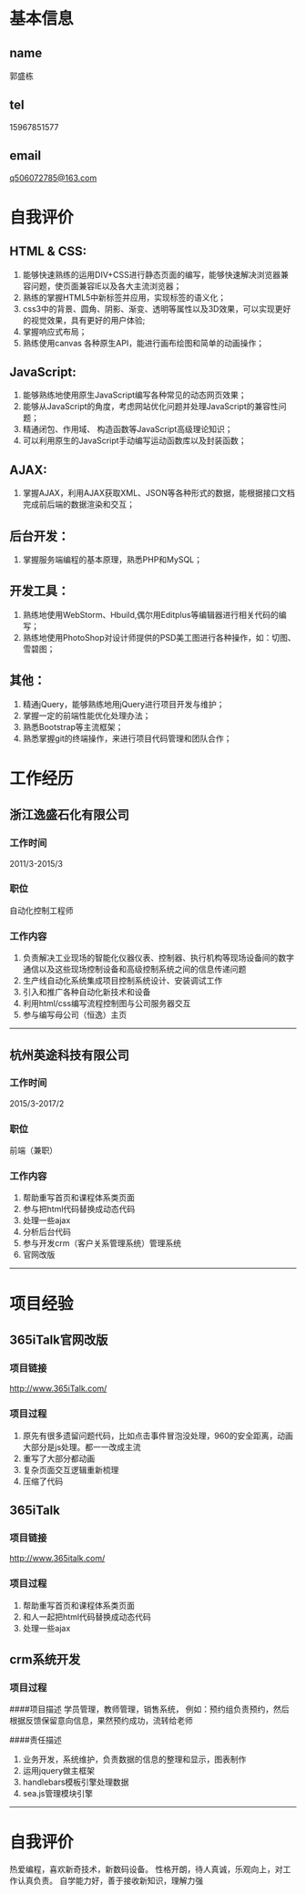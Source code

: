 # 基本信息
## name
郭盛栋
## tel
15967851577
## email
q506072785@163.com

# 自我评价

## HTML & CSS:
1. 能够快速熟练的运用DIV+CSS进行静态页面的编写，能够快速解决浏览器兼容问题，使页面兼容IE以及各大主流浏览器；
2. 熟练的掌握HTML5中新标签并应用，实现标签的语义化；
3. css3中的背景、圆角、阴影、渐变、透明等属性以及3D效果，可以实现更好的视觉效果，具有更好的用户体验;
4. 掌握响应式布局；
5. 熟练使用canvas 各种原生API，能进行画布绘图和简单的动画操作；
## JavaScript:
1. 能够熟练地使用原生JavaScript编写各种常见的动态网页效果；
2. 能够从JavaScript的角度，考虑网站优化问题并处理JavaScript的兼容性问题；
3. 精通闭包、作用域、 构造函数等JavaScript高级理论知识；
4. 可以利用原生的JavaScript手动编写运动函数库以及封装函数；
## AJAX:
1. 掌握AJAX，利用AJAX获取XML、JSON等各种形式的数据，能根据接口文档完成前后端的数据渲染和交互；
## 后台开发：
1. 掌握服务端编程的基本原理，熟悉PHP和MySQL；
## 开发工具：
1. 熟练地使用WebStorm、Hbuild,偶尔用Editplus等编辑器进行相关代码的编写；
2. 熟练地使用PhotoShop对设计师提供的PSD美工图进行各种操作，如：切图、雪碧图；
## 其他：
1. 精通jQuery，能够熟练地用jQuery进行项目开发与维护；
2. 掌握一定的前端性能优化处理办法；
3. 熟悉Bootstrap等主流框架；
4. 熟悉掌握git的终端操作，来进行项目代码管理和团队合作；


# 工作经历

## 浙江逸盛石化有限公司
### 工作时间
2011/3-2015/3
### 职位
自动化控制工程师                               
### 工作内容
1. 负责解决工业现场的智能化仪器仪表、控制器、执行机构等现场设备间的数字通信以及这些现场控制设备和高级控制系统之间的信息传递问题
2. 生产线自动化系统集成项目控制系统设计、安装调试工作
3. 引入和推广各种自动化新技术和设备
4. 利用html/css编写流程控制图与公司服务器交互
5. 参与编写母公司（恒逸）主页

-------------------------

##  杭州英途科技有限公司
### 工作时间
2015/3-2017/2
### 职位
前端（兼职）                               
### 工作内容
1. 帮助重写首页和课程体系类页面 
2. 参与把html代码替换成动态代码
3. 处理一些ajax 
4. 分析后台代码
5. 参与开发crm（客户关系管理系统）管理系统
6. 官网改版

-------------------------


# 项目经验

## 365iTalk官网改版
### 项目链接
http://www.365iTalk.com/
### 项目过程

1. 原先有很多遗留问题代码，比如点击事件冒泡没处理，960的安全距离，动画大部分是js处理。都一一改成主流
2. 重写了大部分都动画
3. 复杂页面交互逻辑重新梳理
4. 压缩了代码


## 365iTalk
### 项目链接
http://www.365italk.com/  
### 项目过程

1. 帮助重写首页和课程体系类页面
2. 和人一起把html代码替换成动态代码
3. 处理一些ajax


## crm系统开发  
### 项目过程

####项目描述
学员管理，教师管理，销售系统，
例如：预约组负责预约，然后根据反馈保留意向信息，果然预约成功，流转给老师

####责任描述

1. 业务开发，系统维护，负责数据的信息的整理和显示，图表制作
2. 运用jquery做主框架
3. handlebars模板引擎处理数据
4. sea.js管理模块引擎



-------------------------

# 自我评价

热爱编程，喜欢新奇技术，新数码设备。
性格开朗，待人真诚，乐观向上，对工作认真负责。
自学能力好，善于接收新知识，理解力强
